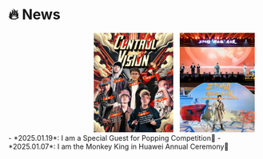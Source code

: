 # 🔥 News
<div class='paper-box'>
<div class="paper-box-image" style="display: flex; align-items: center; justify-content: center; gap: 10px;">
  <div style="flex: 1;">
       
  </div>
  <div style="flex: 1;">
    <img src="images/news.png" alt="News 1" style="height: 200px; width: auto;">
  </div>
  <div style="flex: 1;">
    <img src="images/news2.png" alt="News 2" style="height: 200px; width: auto;">
  </div>
</div>

<div class='paper-box-text' markdown="1">
- *2025.01.19*: I am a Special Guest for Popping Competition🎉 
- *2025.01.07*: I am the Monkey King in Huawei Annual Ceremony🎉 
</div>
</div>

